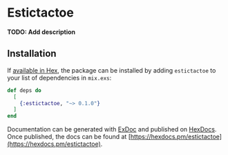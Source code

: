 # Estictactoe

**TODO: Add description**

## Installation

If [available in Hex](https://hex.pm/docs/publish), the package can be installed
by adding `estictactoe` to your list of dependencies in `mix.exs`:

```elixir
def deps do
  [
    {:estictactoe, "~> 0.1.0"}
  ]
end
```

Documentation can be generated with [ExDoc](https://github.com/elixir-lang/ex_doc)
and published on [HexDocs](https://hexdocs.pm). Once published, the docs can
be found at [https://hexdocs.pm/estictactoe](https://hexdocs.pm/estictactoe).

